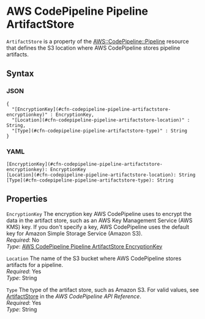 # AWS CodePipeline Pipeline ArtifactStore<a name="aws-properties-codepipeline-pipeline-artifactstore"></a>

`ArtifactStore` is a property of the [AWS::CodePipeline::Pipeline](aws-resource-codepipeline-pipeline.md) resource that defines the S3 location where AWS CodePipeline stores pipeline artifacts\.

## Syntax<a name="w4ab1c21c14d498b5"></a>

### JSON<a name="aws-properties-codepipeline-pipeline-artifactstore-syntax.json"></a>

```
{
  "[EncryptionKey](#cfn-codepipeline-pipeline-artifactstore-encryptionkey)" : EncryptionKey,
  "[Location](#cfn-codepipeline-pipeline-artifactstore-location)" : String,
  "[Type](#cfn-codepipeline-pipeline-artifactstore-type)" : String
}
```

### YAML<a name="aws-properties-codepipeline-pipeline-artifactstore-syntax.yaml"></a>

```
[EncryptionKey](#cfn-codepipeline-pipeline-artifactstore-encryptionkey): EncryptionKey
[Location](#cfn-codepipeline-pipeline-artifactstore-location): String
[Type](#cfn-codepipeline-pipeline-artifactstore-type): String
```

## Properties<a name="w4ab1c21c14d498b7"></a>

`EncryptionKey`  <a name="cfn-codepipeline-pipeline-artifactstore-encryptionkey"></a>
The encryption key AWS CodePipeline uses to encrypt the data in the artifact store, such as an AWS Key Management Service \(AWS KMS\) key\. If you don't specify a key, AWS CodePipeline uses the default key for Amazon Simple Storage Service \(Amazon S3\)\.  
*Required*: No  
*Type*: [AWS CodePipeline Pipeline ArtifactStore EncryptionKey](aws-properties-codepipeline-pipeline-artifactstore-encryptionkey.md)

`Location`  <a name="cfn-codepipeline-pipeline-artifactstore-location"></a>
The name of the S3 bucket where AWS CodePipeline stores artifacts for a pipeline\.  
*Required*: Yes  
*Type*: String

`Type`  <a name="cfn-codepipeline-pipeline-artifactstore-type"></a>
The type of the artifact store, such as Amazon S3\. For valid values, see [ArtifactStore](https://docs.aws.amazon.com/codepipeline/latest/APIReference/API_ArtifactStore.html) in the *AWS CodePipeline API Reference*\.  
*Required*: Yes  
*Type*: String